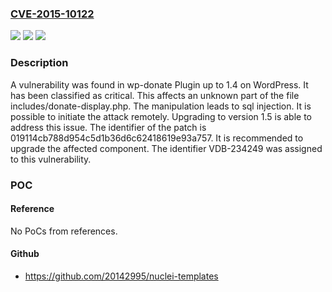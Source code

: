 ### [CVE-2015-10122](https://cve.mitre.org/cgi-bin/cvename.cgi?name=CVE-2015-10122)
![](https://img.shields.io/static/v1?label=Product&message=wp-donate%20Plugin&color=blue)
![](https://img.shields.io/static/v1?label=Version&message=%3D%201.0%20&color=brighgreen)
![](https://img.shields.io/static/v1?label=Vulnerability&message=CWE-89%20SQL%20Injection&color=brighgreen)

### Description

A vulnerability was found in wp-donate Plugin up to 1.4 on WordPress. It has been classified as critical. This affects an unknown part of the file includes/donate-display.php. The manipulation leads to sql injection. It is possible to initiate the attack remotely. Upgrading to version 1.5 is able to address this issue. The identifier of the patch is 019114cb788d954c5d1b36d6c62418619e93a757. It is recommended to upgrade the affected component. The identifier VDB-234249 was assigned to this vulnerability.

### POC

#### Reference
No PoCs from references.

#### Github
- https://github.com/20142995/nuclei-templates

